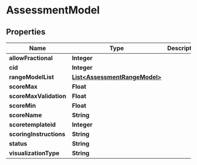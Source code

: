

# AssessmentModel


## Properties

| Name | Type | Description | Notes |
|------------ | ------------- | ------------- | -------------|
|**allowFractional** | **Integer** |  |  [optional] |
|**cid** | **Integer** |  |  [optional] |
|**rangeModelList** | [**List&lt;AssessmentRangeModel&gt;**](AssessmentRangeModel.md) |  |  [optional] |
|**scoreMax** | **Float** |  |  [optional] |
|**scoreMaxValidation** | **Float** |  |  [optional] |
|**scoreMin** | **Float** |  |  [optional] |
|**scoreName** | **String** |  |  [optional] |
|**scoretemplateid** | **Integer** |  |  [optional] |
|**scoringInstructions** | **String** |  |  [optional] |
|**status** | **String** |  |  [optional] |
|**visualizationType** | **String** |  |  [optional] |



